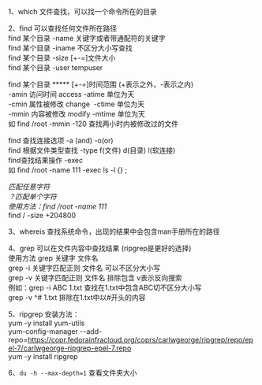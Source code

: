 1、which 文件查找，可以找一个命令所在的目录

2、find 可以查找任何文件所在路径  
find 某个目录 -name 关键字或者带通配符的关键字  
find 某个目录 -iname 不区分大小写查找  
find 某个目录 -size [+-=]文件大小  
find 某个目录 -user tempuser  
            
find 某个目录 ***** [+-=]时间范围  (+表示之外，-表示之内)  
-amin 访问时间 access  -atime 单位为天  
-cmin 属性被修改 change  -ctime 单位为天  
-mmin 内容被修改 modify -mtime 单位为天  
如 find /root -mmin -120 查找两小时内被修改过的文件       
                        
find 查找连接选项 -a (and) -o(or)  
find 根据文件类型查找 -type f(文件) d(目录) l(软连接)  
find查找结果操作 -exec  
如 find /root -name 111 -exec ls -l {} \;  

*匹配任意字符  
？匹配单个字符  
使用方法：find /root -name 111*  
find / -size +204800   

3、whereis 查找系统命令，出现的结果中会包含man手册所在的路径

4、grep 可以在文件内容中查找结果  (ripgrep是更好的选择)  
使用方法 grep 关键字 文件名  
grep -i 关键字匹配正则 文件名 可以不区分大小写  
grep -v 关键字匹配正则 文件名 排除包含 v表示反向搜索  
例如：grep -i ABC 1.txt 查找在1.txt中包含ABC切不区分大小写  
grep -v ^# 1.txt 排除在1.txt中以#开头的内容  

5、ripgrep 安装方法：  
yum -y install yum-utils  
yum-config-manager --add-repo=https://copr.fedorainfracloud.org/coprs/carlwgeorge/ripgrep/repo/epel-7/carlwgeorge-ripgrep-epel-7.repo  
yum -y install ripgrep  

6、`du -h --max-depth=1` 查看文件夹大小  
